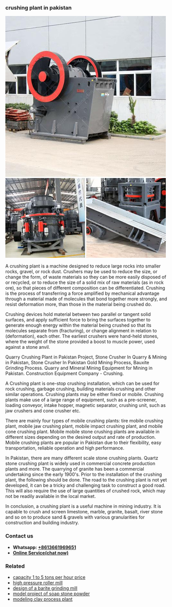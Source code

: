 <h3>crushing plant in pakistan</h3><img src='1702260230.jpg' alt=''><p>A crushing plant is a machine designed to reduce large rocks into smaller rocks, gravel, or rock dust. Crushers may be used to reduce the size, or change the form, of waste materials so they can be more easily disposed of or recycled, or to reduce the size of a solid mix of raw materials (as in rock ore), so that pieces of different composition can be differentiated. Crushing is the process of transferring a force amplified by mechanical advantage through a material made of molecules that bond together more strongly, and resist deformation more, than those in the material being crushed do.</p><p>Crushing devices hold material between two parallel or tangent solid surfaces, and apply sufficient force to bring the surfaces together to generate enough energy within the material being crushed so that its molecules separate from (fracturing), or change alignment in relation to (deformation), each other. The earliest crushers were hand-held stones, where the weight of the stone provided a boost to muscle power, used against a stone anvil.</p><p>Quarry Crushing Plant in Pakistan Project, Stone Crusher In Quarry & Mining in Pakistan, Stone Crusher In Pakistan Gold Mining Process, Bauxite Grinding Process. Quarry and Mineral Mining Equipment for Mining in Pakistan. Construction Equipment Company - Crushing.</p><p>A Crushing plant is one-stop crushing installation, which can be used for rock crushing, garbage crushing, building materials crushing and other similar operations. Crushing plants may be either fixed or mobile. Crushing plants make use of a large range of equipment, such as a pre-screener, loading conveyor, intake hopper, magnetic separator, crushing unit, such as jaw crushers and cone crusher etc.</p><p>There are mainly four types of mobile crushing plants: tire mobile crushing plant, mobile jaw crushing plant, mobile impact crushing plant, and mobile cone crushing plant. Mobile mobile stone crushing plants are available in different sizes depending on the desired output and rate of production. Mobile crushing plants are popular in Pakistan due to their flexibility, easy transportation, reliable operation and high performance.</p><p>In Pakistan, there are many different scale stone crushing plants. Quartz stone crushing plant is widely used in commercial concrete production plants and more. The quarrying of granite has been a commercial undertaking since the early 1900's. Prior to the installation of the crushing plant, the following should be done. The road to the crushing plant is not yet developed, it can be a tricky and challenging task to construct a good road. This will also require the use of large quantities of crushed rock, which may not be readily available in the local market.</p><p>In conclusion, a crushing plant is a useful machine in mining industry. It is capable to crush and screen limestone, marble, granite, basalt, river stone and so on to produce sand & gravels with various granularities for construction and building industry.</p><h3>Contact us</h3><ul><li><strong>Whatsapp:&nbsp;<a href="https://wa.me/8613661969651">+8613661969651</a></strong></li><li><a href="https://swt.shibang-china.com/?git&amp;zhl&amp;crushing plant in pakistan"><strong>Online Service(chat now)</strong></a></li></ul><h3>Related</h3><ul><li><a href='capacity 1 to 5 tons per hour price.md'>capacity 1 to 5 tons per hour price</a></li><li><a href='high pressure roller mill.md'>high pressure roller mill</a></li><li><a href='design of a barite grinding mill.md'>design of a barite grinding mill</a></li><li><a href='model project of soap stone powder.md'>model project of soap stone powder</a></li><li><a href='modeling clay process plant.md'>modeling clay process plant</a></li></ul>